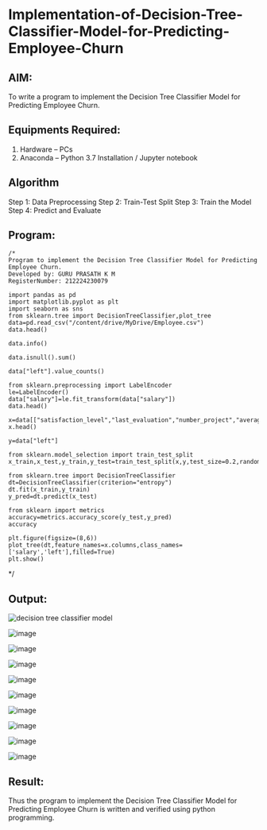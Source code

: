 # Implementation-of-Decision-Tree-Classifier-Model-for-Predicting-Employee-Churn

## AIM:
To write a program to implement the Decision Tree Classifier Model for Predicting Employee Churn.

## Equipments Required:
1. Hardware – PCs
2. Anaconda – Python 3.7 Installation / Jupyter notebook

## Algorithm
Step 1: Data Preprocessing
Step 2: Train-Test Split
Step 3: Train the Model
Step 4: Predict and Evaluate

## Program:
```
/*
Program to implement the Decision Tree Classifier Model for Predicting Employee Churn.
Developed by: GURU PRASATH K M
RegisterNumber: 212224230079
```
```
import pandas as pd
import matplotlib.pyplot as plt
import seaborn as sns
from sklearn.tree import DecisionTreeClassifier,plot_tree
data=pd.read_csv("/content/drive/MyDrive/Employee.csv")
data.head()
```
```
data.info()
```
```
data.isnull().sum()
```
```
data["left"].value_counts()
```
```
from sklearn.preprocessing import LabelEncoder
le=LabelEncoder()
data["salary"]=le.fit_transform(data["salary"])
data.head()
```
```
x=data[["satisfaction_level","last_evaluation","number_project","average_montly_hours","time_spend_company"]]
x.head()
```
```
y=data["left"]
```
```
from sklearn.model_selection import train_test_split
x_train,x_test,y_train,y_test=train_test_split(x,y,test_size=0.2,random_state=100)
```
```
from sklearn.tree import DecisionTreeClassifier
dt=DecisionTreeClassifier(criterion="entropy")
dt.fit(x_train,y_train)
y_pred=dt.predict(x_test)
```
```
from sklearn import metrics
accuracy=metrics.accuracy_score(y_test,y_pred)
accuracy
```
```
plt.figure(figsize=(8,6))
plot_tree(dt,feature_names=x.columns,class_names=['salary','left'],filled=True)
plt.show()
```
*/


## Output:
![decision tree classifier model](sam.png)

![image](https://github.com/user-attachments/assets/9874bdd2-b7b3-4f2f-b3d9-89c55d881b88)

![image](https://github.com/user-attachments/assets/5c4e0a5d-f632-4164-a456-30a9a66705e5)

![image](https://github.com/user-attachments/assets/daf0461a-10ad-4dce-bcd1-4e43ccaef185)

![image](https://github.com/user-attachments/assets/603e5ded-a428-469a-8c11-be97f74209f4)

![image](https://github.com/user-attachments/assets/5598f19c-d140-40d3-8c5b-c3be67db6d59)

![image](https://github.com/user-attachments/assets/36e3b3fe-b26a-492f-accf-79f518dc4462)

![image](https://github.com/user-attachments/assets/70d4bca4-d9d6-4fef-861a-84d356e537f0)

![image](https://github.com/user-attachments/assets/380bc1b9-e600-45b3-9114-702804eb2a8e)

![image](https://github.com/user-attachments/assets/6f95b234-10fc-4eb7-bcbe-511d2ab41632)


## Result:
Thus the program to implement the  Decision Tree Classifier Model for Predicting Employee Churn is written and verified using python programming.
